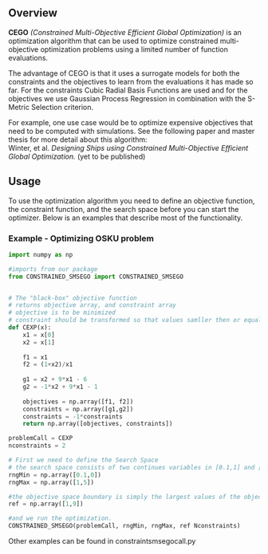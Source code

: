 ## Overview

**CEGO** *(Constrained Multi-Objective Efficient Global Optimization)* is an optimization algorithm that can be used to optimize constrained multi-objective optimization problems using a limited number of function evaluations. 

The advantage of CEGO is that it uses a surrogate models for both the constraints and the objectives to learn from the evaluations it has made so far. For the constraints Cubic Radial Basis Functions are used and for the objectives we use Gaussian Process Regression in combination with the S-Metric Selection criterion. 

For example, one use case would be to optimize expensive objectives that need to be computed with simulations. See the following paper and master thesis for more detail about this algorithm:  
Winter, et al. *Designing Ships using Constrained Multi-Objective Efficient Global Optimization.* (yet to be published)

## Usage

To use the optimization algorithm you need to define an objective function, the constraint function, and the search space before you can start the optimizer. Below is an examples that describe most of the functionality.

### Example - Optimizing OSKU problem

```python
import numpy as np

#imports from our package
from CONSTRAINED_SMSEGO import CONSTRAINED_SMSEGO


# The "black-box" objective function
# returns objective array, and constraint array
# objective is to be minimized
# constraint should be transformed so that values samller then or equal to 0 are feasible
def CEXP(x):
    x1 = x[0]
    x2 = x[1]
    
    f1 = x1
    f2 = (1+x2)/x1
    
    g1 = x2 + 9*x1 - 6
    g2 = -1*x2 + 9*x1 - 1
    
    objectives = np.array([f1, f2])
    constraints = np.array([g1,g2])
    constraints = -1*constraints 
    return np.array([objectives, constraints])

problemCall = CEXP
nconstraints = 2

# First we need to define the Search Space
# the search space consists of two continues variables in [0.1,1] and [0,5]
rngMin = np.array([0.1,0])
rngMax = np.array([1,5])

#the objective space boundary is simply the largest values of the objective function we are interested in.
ref = np.array([1,9])

#and we run the optimization.
CONSTRAINED_SMSEGO(problemCall, rngMin, rngMax, ref Nconstraints)

```

Other examples can be found in constraintsmsegocall.py
